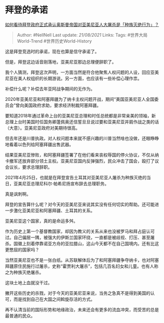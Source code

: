 # 拜登的承诺
[如何看待拜登政府正式承认奥斯曼帝国对亚美尼亚人大屠杀是「种族灭绝行为」？](https://www.zhihu.com/question/456438788/answer/1854873047)

> Author: #NellNell 
Last update: *21/08/2021* 
Links:
Tags: #世界大局World-Trend #世界历史World-History 


  

这是拜登竞选时的承诺，现在也算是信守承诺了。

但是，拜登这边话音刚落地，亚美尼亚那边总理便辞职了。

我个人猜测，拜登这次声明，一方面当然是符合他聚焦人权问题的人设，回应亚美尼亚在美人权组织的长期游说。另一方面，也应该有一些补偿心理作祟。

补偿什么呢？补偿去年亚阿战争期间的无作为。

2020年亚美尼亚和阿塞拜疆为了纳卡主权问题开战，期间“美国亚美尼亚人全国委员会”曾向美国政府求助，要求经济制裁阿塞拜疆。

要知道2018年通过革命上台的亚美尼亚总理和时任总统都是非常亲美的领袖，新总理上台时美国时任国务卿蓬佩奥还信誓旦旦说过要和亚美尼亚并肩作战之类的话（大意）。亚美尼亚政府对美期待很高。

但去年还是川普执政。对人权问题本来就不感兴趣的川普当然啥也没做，还眼睁睁地看着以色列给阿塞拜疆出售武器。

结果亚美尼亚惨败，和阿塞拜疆签署了在他们看来丧权辱国的停火协议，不仅从纳卡撤军还放弃部分领土主权。亚美尼亚国内反弹强烈，民众冲击了国会，殴打了议会议长，要求总理辞职。

2021年4月25日，也就是在拜登宣告土耳其对亚美尼亚人屠杀为种族灭绝的当日，亚美尼亚总理尼科尔·帕希尼扬宣布辞去总理职务。

真是讽刺啊。

拜登的宣告算什么呢？对今天的亚美尼亚来说其实没有任何切实的帮助。还可能进一步激化亚美尼亚和阿塞拜疆、土耳其的关系。

亚美尼亚这个国家，真的是命运多舛。

作为历史上第一个基督教国家，却因为教义的关系从来也没被罗马和拜占庭认可过。自己偏居一隅，被强大的伊斯兰国家环绕，一直都是被歧视、打压、甚至屠杀。国徽上刻着停靠诺亚方舟的亚拉腊山，这山今天都不在自己国境内。还有比这更憋屈的国家吗？

当然亚美尼亚也不是一张白纸。从苏联解体后为了和阿塞拜疆争夺纳卡，也对阿塞拜疆原住民施行过屠杀，史称“霍贾利大屠杀”，包括几百名妇女和儿童。也有人称之为种族灭绝屠杀。

这块土地上血就没干过。

撇开这些历史的杀戮，对于今天的亚美尼亚来说，当务之急真不是得到美国的认可，而是找到自己在大国之间斡旋存活的方式。

再不认清当前的国际形势和地缘政治，未来还会有更多的流血冲突，而受苦的总是最普通的民众。